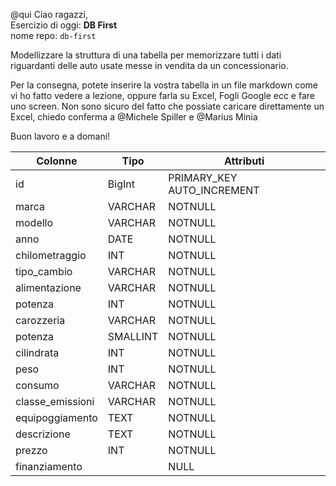 @qui Ciao ragazzi,<br>
Esercizio di oggi: **DB First**<br>
nome repo: `db-first`

Modellizzare la struttura di una tabella per memorizzare tutti i dati riguardanti delle auto usate messe in vendita da un concessionario.

Per la consegna, potete inserire la vostra tabella in un file markdown come vi ho fatto vedere a lezione, oppure farla su Excel, Fogli Google ecc e fare uno screen.
Non sono sicuro del fatto che possiate caricare direttamente un Excel, chiedo conferma a 
@Michele Spiller
 e 
@Marius Minia

Buon lavoro e a domani!



Colonne|Tipo|Attributi
---|---|---
id|BigInt|PRIMARY_KEY AUTO_INCREMENT
marca|VARCHAR|NOTNULL
modello|VARCHAR|NOTNULL
anno|DATE|NOTNULL
chilometraggio|INT|NOTNULL
tipo_cambio|VARCHAR|NOTNULL
alimentazione|VARCHAR|NOTNULL
potenza|INT|NOTNULL
carozzeria|VARCHAR|NOTNULL
potenza|SMALLINT|NOTNULL
cilindrata|INT|NOTNULL
peso|INT|NOTNULL
consumo|VARCHAR|NOTNULL
classe_emissioni|VARCHAR|NOTNULL
equipoggiamento|TEXT|NOTNULL
descrizione|TEXT|NOTNULL
prezzo|INT|NOTNULL
finanziamento| |NULL